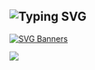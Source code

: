 ## ![Typing SVG](https://readme-typing-svg.demolab.com?font=Fira+Code&pause=400&color=ffffff&background=00000000&width=450&lines=Hi,+I'm+a+Developer;Hi,+I'm+an+Entrepreneur;Hi,+I'm+an+Innovator)

[![SVG Banners](https://svg-banners.vercel.app/api?type=luminance&text1=DavidMBK%20✦&width=800&height=400)](https://github.com/Akshay090/svg-banners)




![](./profile-3d-contrib/profile-green-animate.svg)
